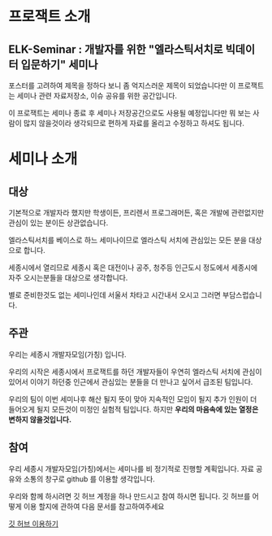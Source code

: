 # 프로잭트 소개
## ELK-Seminar : 개발자를 위한 "엘라스틱서치로 빅데이터 입문하기" 세미나
포스터를 고려하여 제목을 정하다 보니 좀 억지스러운 제목이 되었습니다만 이 프로잭트는 세미나 관련 자료저장소, 이슈 공유를 위한 공간입니다.

이 프로잭트는 세미나 종료 후 세미나 저장공간으로도 사용될 예정입니다만 뭐 보는 사람이 많지 않을것이라 생각되므로 편하게 자료를 올리고 수정하고 하셔도 됩니다.

# 세미나 소개
## 대상
기본적으로 개발자라 했지만 학생이든, 프리렌서 프로그래머든, 혹은 개발에 관련없지만 관심이 있는 분이든 상관없습니다.

엘라스틱서치를 베이스로 하느 세미나이므로 엘라스틱 서치에 관심있는 모든 분을 대상으로 합니다.

세종시에서 열리므로 세종시 혹은 대전이나 공주, 청주등 인근도시 정도에서 세종시에 자주 오시는분들을 대상으로 생각합니다.

별로 준비한것도 없는 세미나인데 서울서 차타고 시간내서 오시고 그러면 부담스럽습니다. 

## 주관 
우리는 세종시 개발자모임(가칭) 입니다.

우리의 시작은 세종시에서 프로잭트를 하던 개발자들이 우연히 엘라스틱 서치에 관심이있어서 이야기 하던중 인근에서 관심있는 분들을 더 만나고 싶어서 급조된 팀입니다.

우리의 팀이 이번 세미나후 해산 될지 뜻이 맞아 지속적인 모임이 될지 추가 인원이 더 들어오게 될지 모든것이 미정인 실험적 팀입니다.
하지만 **우리의 마음속에 있는 열정은 변하지 않을것입니다.**


## 참여
우리 세종시 개발자모임(가칭)에서는 세미나를 비 정기적로 진행할 계획입니다.
자료 공유와 소통의 창구로 github 를 이용할 생각입니다.

우리와 함께 하시려면 깃 허브 계정을 하나 만드시고 참여 하시면 됩니다.
깃 허브를 어떻게 이용 할지에 관하여 다음 문서를 참고하여주세요

[깃 허브 이용하기](https://github.com/sejong-developers/ELK-Seminar/edit/master/깃허브이용하기.md)
